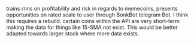 trains rnns on profitability and risk in regards to memecoins, presents opportunities on rated scale to user through BonkBot telegram Bot.
I think this requires a rebuild. certain coins within the API are very short-term making the data for things like 15-SMA not exist. This would be better adapted towards
larger stock where more data exists.
